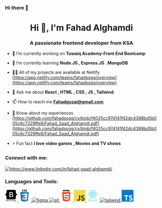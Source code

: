 ### Hi there 👋

<!--
**fahadssgg/fahadssgg** is a ✨ _special_ ✨ repository because its `README.md` (this file) appears on your GitHub profile.

Here are some ideas to get you started:

- 🔭 I’m currently working on ...
- 🌱 I’m currently learning ...
- 👯 I’m looking to collaborate on ...
- 🤔 I’m looking for help with ...
- 💬 Ask me about ...
- 📫 How to reach me: ...
- 😄 Pronouns: ...
- ⚡ Fun fact: ...
-->
<h1 align="center">Hi 👋, I'm Fahad Alghamdi</h1>
<h3 align="center">A passionate frontend developer from KSA</h3>

- 🔭 I’m currently working on **Tuwaiq Academy-Front End Bootcamp**

- 🌱 I’m currently learning **Node.JS , Express.JS . MongoDB**

- 👨‍💻 All of my projects are available at Netlify [https://app.netlify.com/teams/fahadssgg/overview](https://app.netlify.com/teams/fahadssgg/overview)

- 💬 Ask me about **React , HTML , CSS , JS , Tailwind**

- 📫 How to reach me **Fahadguzai@gmail.com**

- 📄 Know about my experiences [https://github.com/fahadssgg/cv/blob/f4025cc97d141f42dc4388bd5b005c6c7329ffe8/Fahad_Saad_Alghamdi.pdf](https://github.com/fahadssgg/cv/blob/f4025cc97d141f42dc4388bd5b005c6c7329ffe8/Fahad_Saad_Alghamdi.pdf)

- ⚡ Fun fact **I love video games , Movies and TV shows**

<h3 align="left">Connect with me:</h3>
<p align="left">
<a href="https://linkedin.com/in/https://www.linkedin.com/in/fahad-saad-alghamdi/" target="blank"><img align="center" src="https://raw.githubusercontent.com/rahuldkjain/github-profile-readme-generator/master/src/images/icons/Social/linked-in-alt.svg" alt="https://www.linkedin.com/in/fahad-saad-alghamdi/" height="30" width="40" /></a>
</p>

<h3 align="left">Languages and Tools:</h3>
<p align="left"> <a href="https://getbootstrap.com" target="_blank" rel="noreferrer"> <img src="https://raw.githubusercontent.com/devicons/devicon/master/icons/bootstrap/bootstrap-plain-wordmark.svg" alt="bootstrap" width="40" height="40"/> </a> <a href="https://www.w3schools.com/css/" target="_blank" rel="noreferrer"> <img src="https://raw.githubusercontent.com/devicons/devicon/master/icons/css3/css3-original-wordmark.svg" alt="css3" width="40" height="40"/> </a> <a href="https://www.figma.com/" target="_blank" rel="noreferrer"> <img src="https://www.vectorlogo.zone/logos/figma/figma-icon.svg" alt="figma" width="40" height="40"/> </a> <a href="https://git-scm.com/" target="_blank" rel="noreferrer"> <img src="https://www.vectorlogo.zone/logos/git-scm/git-scm-icon.svg" alt="git" width="40" height="40"/> </a> <a href="https://www.w3.org/html/" target="_blank" rel="noreferrer"> <img src="https://raw.githubusercontent.com/devicons/devicon/master/icons/html5/html5-original-wordmark.svg" alt="html5" width="40" height="40"/> </a> <a href="https://developer.mozilla.org/en-US/docs/Web/JavaScript" target="_blank" rel="noreferrer"> <img src="https://raw.githubusercontent.com/devicons/devicon/master/icons/javascript/javascript-original.svg" alt="javascript" width="40" height="40"/> </a> <a href="https://reactjs.org/" target="_blank" rel="noreferrer"> <img src="https://raw.githubusercontent.com/devicons/devicon/master/icons/react/react-original-wordmark.svg" alt="react" width="40" height="40"/> </a> <a href="https://tailwindcss.com/" target="_blank" rel="noreferrer"> <img src="https://www.vectorlogo.zone/logos/tailwindcss/tailwindcss-icon.svg" alt="tailwind" width="40" height="40"/> </a> <a href="https://www.typescriptlang.org/" target="_blank" rel="noreferrer"> <img src="https://raw.githubusercontent.com/devicons/devicon/master/icons/typescript/typescript-original.svg" alt="typescript" width="40" height="40"/> </a> </p>

